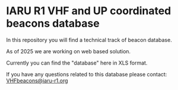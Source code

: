 # IARU R1 VHF and UP coordinated beacons database

In this repository you will find a technical track of beacon database.

As of 2025 we are working on web based solution.

Currently you can find the "database" here in XLS format.

If you have any questions related to this database please contact: VHFbeacons@iaru-r1.org
